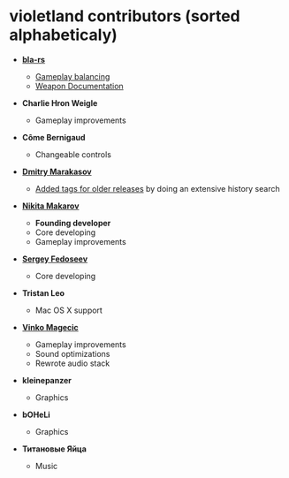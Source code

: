 violetland contributors (sorted alphabeticaly)
==============================================

* **[bla-rs](https://github.com/bla-rs)**

	 * [Gameplay balancing](https://github.com/ooxi/violetland/pull/115)
	 * [Weapon Documentation](https://github.com/ooxi/violetland/pull/98)

* **Charlie Hron Weigle**

	 * Gameplay improvements

* **Côme Bernigaud**

	 * Changeable controls

* **[Dmitry Marakasov](https://github.com/AMDmi3)**

	* [Added tags for older releases](https://github.com/ooxi/violetland/issues/70) by doing an extensive history search

* **[Nikita Makarov](https://github.com/guidebot)**

	* **Founding developer**
	* Core developing
	* Gameplay improvements

* **[Sergey Fedoseev](https://github.com/sir-sigurd)**

	* Core developing

* **Tristan Leo**

	* Mac OS X support

* **[Vinko Magecic](https://github.com/sakuramboo)**

	* Gameplay improvements
	* Sound optimizations
	* Rewrote audio stack

* **kleinepanzer**

	* Graphics

* **bOHeLi**

	* Graphics

* **Титановые Яйца**

	* Music

